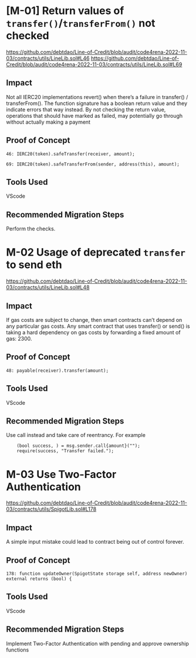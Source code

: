 # [M-01] Return values of `transfer()`/`transferFrom()` not checked

https://github.com/debtdao/Line-of-Credit/blob/audit/code4rena-2022-11-03/contracts/utils/LineLib.sol#L46
https://github.com/debtdao/Line-of-Credit/blob/audit/code4rena-2022-11-03/contracts/utils/LineLib.sol#L69

## Impact

Not all IERC20 implementations revert() when there’s a failure in transfer() / transferFrom(). The function signature has a boolean return value and they indicate errors that way instead. By not checking the return value, operations that should have marked as failed, may potentially go through without actually making a payment

## Proof of Concept

```solidity
46: IERC20(token).safeTransfer(receiver, amount);

69: IERC20(token).safeTransferFrom(sender, address(this), amount);
```

## Tools Used

VScode

## Recommended Migration Steps

Perform the checks.

# M-02 Usage of deprecated `transfer` to send eth

https://github.com/debtdao/Line-of-Credit/blob/audit/code4rena-2022-11-03/contracts/utils/LineLib.sol#L48

## Impact

If gas costs are subject to change, then smart contracts can’t depend on any particular gas costs.
Any smart contract that uses transfer() or send() is taking a hard dependency on gas costs by forwarding a fixed amount of gas: 2300.

## Proof of Concept

```solidity
48: payable(receiver).transfer(amount);
```

## Tools Used

VScode

## Recommended Migration Steps

Use call instead and take care of reentrancy. For example

```solidity
    (bool success, ) = msg.sender.call{amount}("");
    require(success, "Transfer failed.");
```

# M-03 Use Two-Factor Authentication

https://github.com/debtdao/Line-of-Credit/blob/audit/code4rena-2022-11-03/contracts/utils/SpigotLib.sol#L178

## Impact

A simple input mistake could lead to contract being out of control forever.

## Proof of Concept

```solidity
178: function updateOwner(SpigotState storage self, address newOwner) external returns (bool) {
```

## Tools Used

VScode

## Recommended Migration Steps

Implement Two-Factor Authentication with pending and approve ownership functions
